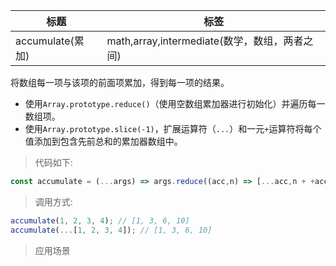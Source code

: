 |  标题   | 标签  |
|  ----  | ----  |
| accumulate(累加) | math,array,intermediate(数学，数组，两者之间) |

将数组每一项与该项的前面项累加，得到每一项的结果。

* 使用`Array.prototype.reduce()`（使用空数组累加器进行初始化）并遍历每一数组项。
* 使用`Array.prototype.slice(-1)`，扩展运算符（`...`）和一元`+`运算符将每个值添加到包含先前总和的累加器数组中。

> 代码如下:

```js
const accumulate = (...args) => args.reduce((acc,n) => [...acc,n + +acc.slice(-1)],[]);
```

> 调用方式:

```js
accumulate(1, 2, 3, 4); // [1, 3, 6, 10]
accumulate(...[1, 2, 3, 4]); // [1, 3, 6, 10]
```

> 应用场景